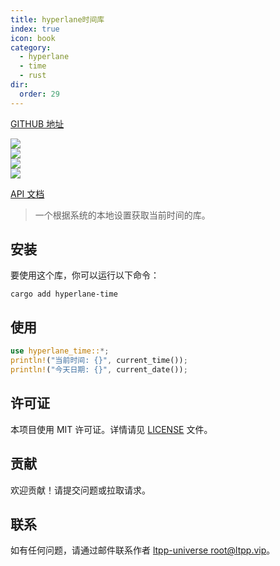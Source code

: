 ```yaml
---
title: hyperlane时间库
index: true
icon: book
category:
  - hyperlane
  - time
  - rust
dir:
  order: 29
---
```


[GITHUB 地址](https://github.com/ltpp-universe/hyperlane-time)

<Share colorful />
<Catalog />

[![](https://img.shields.io/crates/v/hyperlane-time.svg)](https://crates.io/crates/hyperlane-time)  
[![](https://docs.rs/hyperlane-time/badge.svg)](https://docs.rs/hyperlane-time)  
[![](https://img.shields.io/crates/l/hyperlane-time.svg)](./LICENSE)  
[![](https://github.com/ltpp-universe/hyperlane-time/workflows/Rust/badge.svg)](https://github.com/ltpp-universe/hyperlane-time/actions?query=workflow:Rust)

[API 文档](https://docs.rs/hyperlane-time/latest/hyperlane_time/)

> 一个根据系统的本地设置获取当前时间的库。

## 安装

要使用这个库，你可以运行以下命令：

```shell
cargo add hyperlane-time
```

## 使用

```rust
use hyperlane_time::*;
println!("当前时间: {}", current_time());
println!("今天日期: {}", current_date());
```

## 许可证

本项目使用 MIT 许可证。详情请见 [LICENSE](LICENSE) 文件。

## 贡献

欢迎贡献！请提交问题或拉取请求。

## 联系

如有任何问题，请通过邮件联系作者 [ltpp-universe <root@ltpp.vip>](mailto:root@ltpp.vip)。

<Bottom />
